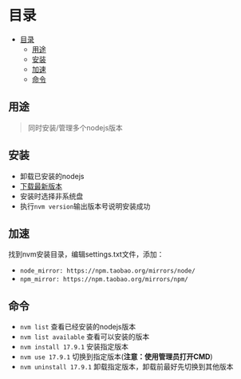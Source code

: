 # 目录
- [目录](#目录)
  - [用途](#用途)
  - [安装](#安装)
  - [加速](#加速)
  - [命令](#命令)

## 用途

> 同时安装/管理多个nodejs版本

## 安装

- 卸载已安装的nodejs
- [下载最新版本](https://github.com/coreybutler/nvm-windows/releases)
- 安装时选择非系统盘
- 执行`nvm version`输出版本号说明安装成功

## 加速

找到nvm安装目录，编辑settings.txt文件，添加：
- `node_mirror: https://npm.taobao.org/mirrors/node/`
- `npm_mirror: https://npm.taobao.org/mirrors/npm/`

## 命令

- `nvm list`    查看已经安装的nodejs版本
- `nvm list available`  查看可以安装的版本
- `nvm install 17.9.1`  安装指定版本
- `nvm use 17.9.1`  切换到指定版本(**注意：使用管理员打开CMD**)
- `nvm uninstall 17.9.1`    卸载指定版本，卸载前最好先切换到其他版本